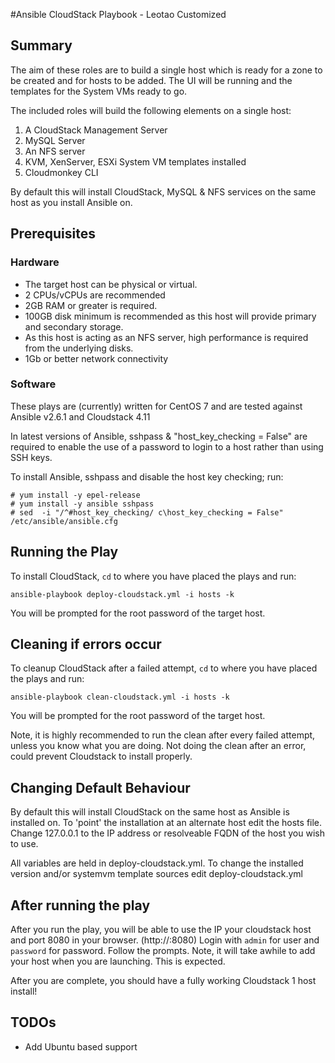 #Ansible CloudStack Playbook - Leotao Customized

## Summary

The aim of these roles are to build a single host which is ready for a zone to be created and for hosts to be added. The UI will be running and the templates for the System VMs ready to go.

The included roles will build the following elements on a single host:

1. A CloudStack Management Server
2. MySQL Server
3. An NFS server
4. KVM, XenServer, ESXi System VM templates installed
5. Cloudmonkey CLI

By default this will install CloudStack, MySQL & NFS services on the same host as you install Ansible on.


## Prerequisites

### Hardware

- The target host can be physical or virtual. 
- 2 CPUs/vCPUs are recommended 
- 2GB RAM or greater is required.
- 100GB disk minimum is recommended as this host will provide primary and secondary storage.
- As this host is acting as an NFS server, high performance is required from the underlying disks.
- 1Gb or better network connectivity


### Software

These plays are (currently) written for CentOS 7 and are tested against Ansible v2.6.1 and Cloudstack 4.11

In latest versions of Ansible, sshpass & "host_key_checking = False" are required to enable the use of a password
to login to a host rather than using SSH keys.

To install Ansible, sshpass and disable the host key checking; run:
 
```
# yum install -y epel-release
# yum install -y ansible sshpass
# sed  -i "/^#host_key_checking/ c\host_key_checking = False" /etc/ansible/ansible.cfg
```

## Running the Play

To install CloudStack, ```cd``` to where you have placed the plays and run:

```
ansible-playbook deploy-cloudstack.yml -i hosts -k
```
You will be prompted for the root password of the target host.

## Cleaning if errors occur

To cleanup CloudStack after a failed attempt, ```cd``` to where you have placed the plays and run:

```
ansible-playbook clean-cloudstack.yml -i hosts -k
```
You will be prompted for the root password of the target host.

Note, it is highly recommended to run the clean after every failed attempt, unless you know what you are doing.
Not doing the clean after an error, could prevent Cloudstack to install properly.

## Changing Default Behaviour

By default this will install CloudStack on the same host as Ansible is installed on.  To 'point' the installation at an alternate host edit
the hosts file. Change 127.0.0.1 to the IP address or resolveable FQDN of the host you wish to use.

All variables are held in deploy-cloudstack.yml. To change the installed version and/or systemvm template sources edit deploy-cloudstack.yml

## After running the play

After you run the play, you will be able to use the IP your cloudstack host and port 8080 in your browser.  (http://<cloudserver-ip>:8080)
Login with `admin` for user and `password` for password.  Follow the prompts.  Note, it will take awhile to add your host
when you are launching.  This is expected.  

After you are complete, you should have a fully working Cloudstack 1 host install!

## TODOs

- Add Ubuntu based support
